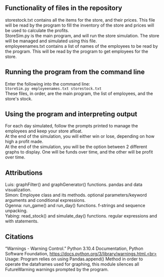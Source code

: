 ## Functionality of files in the repository<br>
storestock.txt contains all the items for the store, and their prices. This file will be read by the program to fill the inventory of the store and prices will be used to calculate the profits.<br>
StoreSim.py is the main program, and will run the store simulation. The store will be managed and simulated using this file.<br>
employeenames.txt contains a list of names of the employees to be read by the program. This will be read by the program to get employees for the store.<br>

## Running the program from the command line<br>
Enter the following into the command line:<br>
`StoreSim.py employeenames.txt storestock.txt`<br>
These files, in order, are the main program, the list of employees, and the store's stock.<br>

## Using the program and interpreting output <br>
For each day simulated, follow the prompts printed to manage the employees and keep your store afloat.<br>
At the end of the simulation, you will either win or lose, depending on how high a profit made.<br>
At the end of the simulation, you will be the option between 2 different graphs to display. One will be funds over time, and the other will be profit over time.<br>

## Attributions
Luis: graphFilter() and graphGenerator() functions. pandas and data visualization.<br>
Simon: Employee class and its methods. optional parameters/keyword arguments and conditional expressions.<br>
Ogenna: run_game() and run_day() functions. f-strings and sequence unpacking.<br>
Yabing: read_stock() and simulate_day() functions. regular expressions and with statements.<br>

## Citations
“Warnings - Warning Control.” Python 3.10.4 Documentation, Python Software Foundation, https://docs.python.org/3/library/warnings.html.<br>
Usage: Program relies on using Pandas.append() Method in order to operate the dataframes used for graphing, this module silences all FutureWarning warnings prompted by the program.
